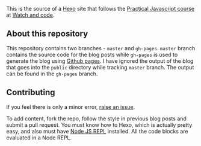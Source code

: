 This is the source of a [Hexo](https://hexo.io) site that follows the [Practical Javascript course](http://watchandcode.com/courses/practical-javascript) at [Watch and code](https://watchandcode.com).

## About this repository

This repository contains two branches - `master` and `gh-pages`. `master` branch contains the source code for the blog posts while `gh-pages` is used to generate the blog using [Github pages](https://pages.github.com). I have ignored the output of the blog that goes into the `public` directory while tracking `master` branch. The output can be found in the `gh-pages` branch.

## Contributing

If you feel there is only a minor error, [raise an issue](https://github.com/sriramkswamy/watchandcodejs/issues).

To add content, fork the repo, follow the style in previous blog posts and submit a pull request. You must know how to Hexo, which is actually pretty easy, and also must have [Node JS REPL](https://nodejs.org/en/) installed. All the code blocks are evaluated in a Node REPL.
